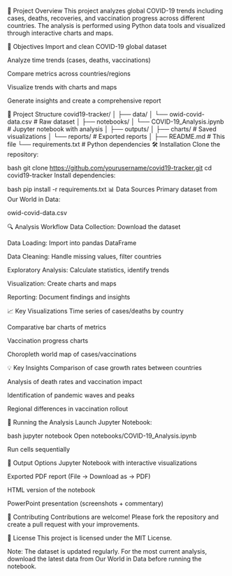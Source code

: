 📌 Project Overview
This project analyzes global COVID-19 trends including cases, deaths, recoveries, and vaccination progress across different countries. The analysis is performed using Python data tools and visualized through interactive charts and maps.

🎯 Objectives
Import and clean COVID-19 global dataset

Analyze time trends (cases, deaths, vaccinations)

Compare metrics across countries/regions

Visualize trends with charts and maps

Generate insights and create a comprehensive report

📂 Project Structure
covid19-tracker/
│
├── data/
│   └── owid-covid-data.csv         # Raw dataset
│
├── notebooks/
│   └── COVID-19_Analysis.ipynb     # Jupyter notebook with analysis
│
├── outputs/
│   ├── charts/                     # Saved visualizations
│   └── reports/                    # Exported reports
│
├── README.md                       # This file
└── requirements.txt                # Python dependencies
🛠️ Installation
Clone the repository:

bash
git clone https://github.com/yourusername/covid19-tracker.git
cd covid19-tracker
Install dependencies:

bash
pip install -r requirements.txt
📊 Data Sources
Primary dataset from Our World in Data:

owid-covid-data.csv

🔍 Analysis Workflow
Data Collection: Download the dataset

Data Loading: Import into pandas DataFrame

Data Cleaning: Handle missing values, filter countries

Exploratory Analysis: Calculate statistics, identify trends

Visualization: Create charts and maps

Reporting: Document findings and insights

📈 Key Visualizations
Time series of cases/deaths by country

Comparative bar charts of metrics

Vaccination progress charts

Choropleth world map of cases/vaccinations

💡 Key Insights
Comparison of case growth rates between countries

Analysis of death rates and vaccination impact

Identification of pandemic waves and peaks

Regional differences in vaccination rollout

🚀 Running the Analysis
Launch Jupyter Notebook:

bash
jupyter notebook
Open notebooks/COVID-19_Analysis.ipynb

Run cells sequentially

📝 Output Options
Jupyter Notebook with interactive visualizations

Exported PDF report (File → Download as → PDF)

HTML version of the notebook

PowerPoint presentation (screenshots + commentary)

🤝 Contributing
Contributions are welcome! Please fork the repository and create a pull request with your improvements.

📜 License
This project is licensed under the MIT License.

Note: The dataset is updated regularly. For the most current analysis, download the latest data from Our World in Data before running the notebook.

